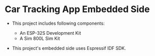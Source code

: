# Car Tracking App Embedded Side

- This project includes following components:
  - An ESP-32S Development Kit
  - A Sim 800L Sim Kit

- This project's embedded side uses Espressif IDF SDK.
